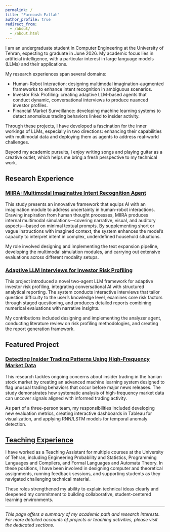 ```yaml
---
permalink: /
title: "Farnoush Fallah"
author_profile: true
redirect_from: 
  - /about/
  - /about.html
---
```




I am an undergraduate student in Computer Engineering at the University of Tehran, expecting to graduate in June 2026. My academic focus lies in artificial intelligence, with a particular interest in large language models (LLMs) and their applications.

My research experiences span several domains:

- Human-Robot Interaction: designing multimodal imagination-augmented frameworks to enhance intent recognition in ambiguous scenarios.
- Investor Risk Profiling: creating adaptive LLM-based agents that conduct dynamic, conversational interviews to produce nuanced investor profiles.
- Financial Market Surveillance: developing machine learning systems to detect anomalous trading behaviors linked to insider activity.

Through these projects, I have developed a fascination for the inner workings of LLMs, especially in two directions: enhancing their capabilities with multimodal data and deploying them as agents to address real-world challenges.

Beyond my academic pursuits, I enjoy writing songs and playing guitar as a creative outlet, which helps me bring a fresh perspective to my technical work.


## Research Experience

### [MIIRA: Multimodal Imaginative Intent Recognition Agent](/research/miira)

This study presents an innovative framework that equips AI with an imagination module to address uncertainty in human-robot interactions. Drawing inspiration from human thought processes, MIIRA produces internal multimodal simulations—covering narrative, visual, and auditory aspects—based on minimal textual prompts. By supplementing short or vague instructions with imagined context, the system enhances the model’s capacity to interpret intent in complex, underdefined household situations.

My role involved designing and implementing the text expansion pipeline, developing the multimodal simulation modules, and carrying out extensive evaluations across different modality setups.


### [Adaptive LLM Interviews for Investor Risk Profiling](/research/adaptive-llm-risk-profiling)

This project introduced a novel two-agent LLM framework for adaptive investor risk profiling, integrating conversational AI with structured analytical reporting. The system conducts interactive interviews that tailor question difficulty to the user’s knowledge level, examines core risk factors through staged questioning, and produces detailed reports combining numerical evaluations with narrative insights.

My contributions included designing and implementing the analyzer agent, conducting literature review on risk profiling methodologies, and creating the report generation framework.


## Featured Project

### [Detecting Insider Trading Patterns Using High-Frequency Market Data](/projects/insider-trading-detection)

This research tackles ongoing concerns about insider trading in the Iranian stock market by creating an advanced machine learning system designed to flag unusual trading behaviors that occur before major news releases. The study demonstrates how systematic analysis of high-frequency market data can uncover signals aligned with informed trading activity.

As part of a three-person team, my responsibilities included developing new evaluation metrics, creating interactive dashboards in Tableau for visualization, and applying RNN/LSTM models for temporal anomaly detection.


## [Teaching Experience](/teaching)

I have worked as a Teaching Assistant for multiple courses at the University of Tehran, including Engineering Probability and Statistics, Programming Languages and Compilers, and Formal Languages and Automata Theory. In these positions, I have been involved in designing computer and theoretical assignments, running feedback sessions, and supporting students as they navigated challenging technical material.

These roles strengthened my ability to explain technical ideas clearly and deepened my commitment to building collaborative, student-centered learning environments.

---

*This page offers a summary of my academic path and research interests. For more detailed accounts of projects or teaching activities, please visit the dedicated sections.*